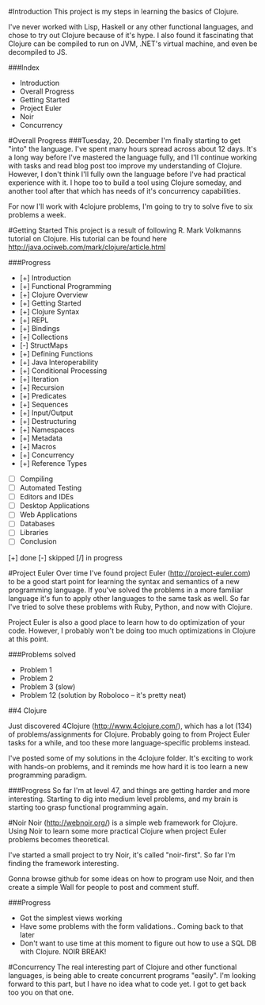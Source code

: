 #Introduction
This project is my steps in learning the basics of Clojure.

I've never worked with Lisp, Haskell or any other functional languages, and chose to try out Clojure because of it's hype. I also found it fascinating that Clojure can be compiled to run on JVM, .NET's virtual machine, and even be decompiled to JS. 
  
###Index
 * Introduction
 * Overall Progress
 * Getting Started
 * Project Euler
 * Noir
 * Concurrency

#Overall Progress
###Tuesday, 20. December
I'm finally starting to get "into" the language. I've spent many hours spread across about 12 days. It's a long way before I've mastered the language fully, and I'll continue working with tasks and read blog post too improve my understanding of Clojure. However, I don't think I'll fully own the language before I've had practical experience with it. I hope too to build a tool using Clojure someday, and another tool after that which has needs of it's concurrency capabilities. 

For now I'll work with 4clojure problems, I'm going to try to solve five to six problems a week.

#Getting Started
This project is a result of following R. Mark Volkmanns tutorial on Clojure. His tutorial can be found here http://java.ociweb.com/mark/clojure/article.html
  
###Progress
* [+] Introduction
* [+] Functional Programming
* [+] Clojure Overview
* [+] Getting Started
* [+] Clojure Syntax
* [+] REPL
* [+] Bindings
* [+] Collections
* [-] StructMaps
* [+] Defining Functions
* [+] Java Interoperability
* [+] Conditional Processing
* [+] Iteration
* [+] Recursion
* [+] Predicates
* [+] Sequences
* [+] Input/Output
* [+] Destructuring
* [+] Namespaces
* [+] Metadata
* [+] Macros
* [+] Concurrency
* [+] Reference Types
* [ ] Compiling
* [ ] Automated Testing
* [ ] Editors and IDEs
* [ ] Desktop Applications
* [ ] Web Applications
* [ ] Databases
* [ ] Libraries
* [ ] Conclusion
  
[+] done      [-] skipped      [/] in progress

#Project Euler
Over time I've found project Euler (http://project-euler.com) to be a good start point for learning the syntax and semantics of a new programming language. If you've solved the problems in a more familiar language it's fun to apply other languages to the same task as well. So far I've tried to solve these problems with Ruby, Python, and now with Clojure.

Project Euler is also a good place to learn how to do optimization of your code. However, I probably won't be doing too much optimizations in Clojure at this point.
  
###Problems solved
  * Problem 1
  * Problem 2
  * Problem 3 (slow)
  * Problem 12 (solution by Roboloco – it's pretty neat)

##4 Clojure

Just discovered 4Clojure (http://www.4clojure.com/), which has a lot (134) of problems/assignments for Clojure. Probably going to from Project Euler tasks for a while, and too these more language-specific problems instead. 

I've posted some of my solutions in the 4clojure folder. It's exciting to work with hands-on problems, and it reminds me how hard it is too learn a new programming paradigm. 


###Progress
So far I'm at level 47, and things are getting harder and more interesting. Starting to dig into medium level problems, and my brain is starting too grasp functional programming again. 
  
  
#Noir
Noir (http://webnoir.org/) is a simple web framework for Clojure. Using Noir to learn some more practical Clojure when project Euler problems becomes theoretical.

I've started a small project to try Noir, it's called "noir-first". So far I'm finding the framework interesting. 

Gonna browse github for some ideas on how to program use Noir, and then create a simple Wall for people to post and comment stuff. 
  
###Progress
  * Got the simplest views working
  * Have some problems with the form validations.. Coming back to that later
  * Don't want to use time at this moment to figure out how to use a SQL DB with Clojure. NOIR BREAK!
  
  
  
  
#Concurrency 
  The real interesting part of Clojure and other functional languages, is being able to create concurrent programs "easily". I'm looking forward to this part, but I have no idea what to code yet. I got to get back too you on that one.
  
  


  
